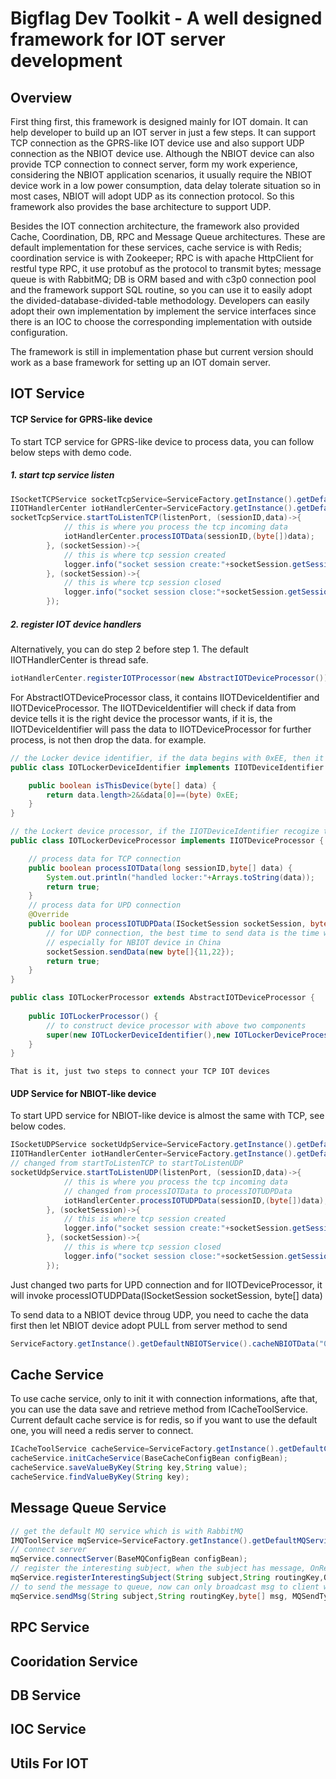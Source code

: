 Bigflag Dev Toolkit - A well designed framework for IOT server development
===================================================
Overview
--------

First thing first, this framework is designed mainly for IOT domain. It can help developer to build up an IOT server in just a few steps. It can support TCP connection as the GPRS-like IOT device use and also support UDP connection as the NBIOT device use. Although the NBIOT device can also provide TCP connection to connect server, form my work experience, considering the NBIOT application scenarios, it usually require the NBIOT device work in a low power consumption, data delay tolerate situation so in most cases, NBIOT will adopt UDP as its connection protocol. So this framework also provides the base architecture to support UDP.

Besides the IOT connection architecture, the framework also provided Cache, Coordination, DB, RPC and Message Queue architectures. These are default implementation for these services, cache service is with Redis; coordination service is with Zookeeper; RPC is with apache HttpClient for restful type RPC, it use protobuf as the protocol to transmit bytes;
message queue is with RabbitMQ; DB is ORM based and with c3p0 connection pool and the framework support SQL routine, so you can use it to easily adopt the divided-database-divided-table methodology. Developers can easily adopt their own implementation by implement the service interfaces since there is an IOC to choose the corresponding implementation with outside configuration.

The framework is still in implementation phase but current version should work as a base framework for setting up an IOT domain server.

IOT Service
---
#### TCP Service for GPRS-like device
To start TCP service for GPRS-like device to process data, you can follow below steps with demo code. 
##### 1. start tcp service listen

``` java
ISocketTCPService socketTcpService=ServiceFactory.getInstance().getDefaultSocketTCPService();
IIOTHandlerCenter iotHandlerCenter=ServiceFactory.getInstance().getDefaultIOTHandlerCenter();
socketTcpService.startToListenTCP(listenPort, (sessionID,data)->{
            // this is where you process the tcp incoming data
    		iotHandlerCenter.processIOTData(sessionID,(byte[])data);
		}, (socketSession)->{
            // this is where tcp session created
			logger.info("socket session create:"+socketSession.getSessionID()+" sessionCount:"+socketTcpService.getAllSocketSessions().size());
		}, (socketSession)->{
            // this is where tcp session closed
			logger.info("socket session close:"+socketSession.getSessionID()+"sessionCount:"+socketTcpService.getAllSocketSessions().size());
		});
```
##### 2. register IOT device handlers
Alternatively, you can do step 2 before step 1. The default IIOTHandlerCenter is thread safe.
```java
iotHandlerCenter.registerIOTProcessor(new AbstractIOTDeviceProcessor());
```
For AbstractIOTDeviceProcessor class, it contains IIOTDeviceIdentifier and IIOTDeviceProcessor. The IIOTDeviceIdentifier will check if data from device tells it is the right device the processor wants, if it is, the IIOTDeviceIdentifier will pass the data to IIOTDeviceProcessor for further process, is not then drop the data. for example.
``` java
// the Locker device identifier, if the data begins with 0xEE, then it is the Locker device
public class IOTLockerDeviceIdentifier implements IIOTDeviceIdentifier {

	public boolean isThisDevice(byte[] data) {
		return data.length>2&&data[0]==(byte) 0xEE;
	}
}

// the Lockert device processor, if the IIOTDeviceIdentifier recogize the device, then will continue process the data
public class IOTLockerDeviceProcessor implements IIOTDeviceProcessor {

    // process data for TCP connection
	public boolean processIOTData(long sessionID,byte[] data) {
		System.out.println("handled locker:"+Arrays.toString(data));
		return true;
	}
    // process data for UPD connection
	@Override
	public boolean processIOTUDPData(ISocketSession socketSession, byte[] data) {
        // for UDP connection, the best time to send data is the time when you receivce data from it
        // especially for NBIOT device in China
        socketSession.sendData(new byte[]{11,22});
		return true;
	}
}

public class IOTLockerProcessor extends AbstractIOTDeviceProcessor {
    
	public IOTLockerProcessor() {
        // to construct device processor with above two components
		super(new IOTLockerDeviceIdentifier(),new IOTLockerDeviceProcessor());
	}
}
```
`That is it, just two steps to connect your TCP IOT devices`
#### UDP Service for NBIOT-like device
To start UPD service for NBIOT-like device is almost the same with TCP, see below codes.
``` java
ISocketUDPService socketUdpService=ServiceFactory.getInstance().getDefaultSocketUDPService();
IIOTHandlerCenter iotHandlerCenter=ServiceFactory.getInstance().getDefaultIOTHandlerCenter();
// changed from startToListenTCP to startToListenUDP
socketUdpService.startToListenUDP(listenPort, (sessionID,data)->{
            // this is where you process the tcp incoming data
            // changed from processIOTData to processIOTUDPData
        	iotHandlerCenter.processIOTUDPData(sessionID,(byte[])data);
		}, (socketSession)->{
            // this is where tcp session created
			logger.info("socket session create:"+socketSession.getSessionID()+" sessionCount:"+socketUdpService.getAllSocketSessions().size());
		}, (socketSession)->{
            // this is where tcp session closed
			logger.info("socket session close:"+socketSession.getSessionID()+"sessionCount:"+socketUdpService.getAllSocketSessions().size());
		});
```
Just changed two parts for UPD connection and for IIOTDeviceProcessor, it will invoke processIOTUDPData(ISocketSession socketSession, byte[] data) 

To send data to a NBIOT device throug UDP, you need to cache the data first then let NBIOT device adopt PULL from server method to send
``` java
ServiceFactory.getInstance().getDefaultNBIOTService().cacheNBIOTData("00,00", new byte[]{11,22,33,44});
```

Cache Service
---
To use cache service, only to init it with connection informations, afte that, you can use the data save and retrieve method from ICacheToolService.
Current default cache service is for redis, so if you want to use the default one, you will need a redis server to connect.
```java
ICacheToolService cacheService=ServiceFactory.getInstance().getDefaultCacheToolService();
cacheService.initCacheService(BaseCacheConfigBean configBean);
cacheService.saveValueByKey(String key,String value);
cacheService.findValueByKey(String key);
```

Message Queue Service
---

``` java
// get the default MQ service which is with RabbitMQ
IMQToolService mqService=ServiceFactory.getInstance().getDefaultMQService();
// connect server
mqService.connectServer(BaseMQConfigBean configBean);
// register the interesting subject, when the subject has message, OnReceiveMsg will receive
mqService.registerInterestingSubject(String subject,String routingKey,OnReceiveMsg onReceiveMsg);
// to send the message to queue, now can only broadcast msg to client who are interested
mqService.sendMsg(String subject,String routingKey,byte[] msg, MQSendType mqSendType);

```
RPC Service
---

Cooridation Service
---

DB Service
---

IOC Service
---

Utils For IOT
---
